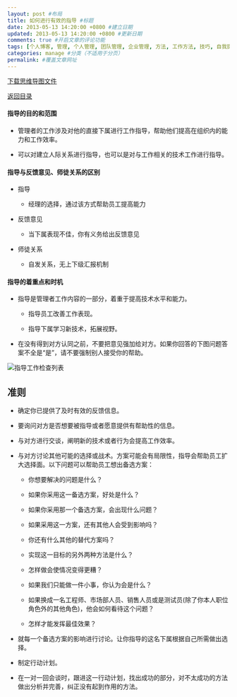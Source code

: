 ```yaml
---
layout: post #布局
title: 如何进行有效的指导 #标题
date: 2013-05-13 14:20:00 +0800 #建立日期
updated: 2013-05-13 14:20:00 +0800 #更新日期
comments: true #开启文章的评论功能
tags: [个人博客, 管理, 个人管理, 团队管理, 企业管理, 方法, 工作方法, 技巧, 自我提升] #标签（不适用于分页）
categories: manage #分类（不适用于分页）
permalink: #覆盖文章网址
---
```


[下载思维导图文件](https://docs.google.com/file/d/0B7UFT4BR96escEFmREVURnNvdUE/edit?usp=sharing)

[返回目录](/manage/2013/04/07/Behind-closed-doors-secrets-of-great-management/)

#### 指导的目的和范围

- 管理者的工作涉及对他的直接下属进行工作指导，帮助他们提高在组织内的能力和工作效率。

- 可以对建立人际关系进行指导，也可以是对与工作相关的技术工作进行指导。


#### 指导与反馈意见、师徒关系的区别


- 指导

    - 经理的选择，通过该方式帮助员工提高能力

- 反馈意见

    - 当下属表现不佳，你有义务给出反馈意见

- 师徒关系

    - 自发关系，无上下级汇报机制

#### 指导的着重点和时机


- 指导是管理者工作内容的一部分，着重于提高技术水平和能力。

    - 指导员工改善工作表现。

    - 指导下属学习新技术，拓展视野。

- 在没有得到对方认同之前，不要把意见强加给对方。如果你回答的下图问题答案不全是“是”，请不要强制别人接受你的帮助。

![](/blogImages/20130513How-effective-guidance/zcAPW.jpg "指导工作检查列表")

## 准则

- 确定你已提供了及时有效的反馈信息。

- 要询问对方是否想要被指导或者愿意提供有帮助性的信息。

- 与对方进行交谈，阐明新的技术或者行为会提高工作效率。

- 与对方讨论其他可能的选择或战术。方案可能会有局限性，指导会帮助员工扩大选择面。以下问题可以帮助员工想出备选方案：

    - 你想要解决的问题是什么？
    
    - 如果你采用这一备选方案，好处是什么？
    
    - 如果你采用那一个备选方案，会出现什么问题？
    
    - 如果采用这一方案，还有其他人会受到影响吗？
    
    - 你还有什么其他的替代方案吗？
    
    - 实现这一目标的另外两种方法是什么？
    
    - 怎样做会使情况变得更糟？
    
    - 如果我们只能做一件小事，你认为会是什么？
    
    - 如果换成一名工程师、市场部人员、销售人员或是测试员(除了你本人职位角色外的其他角色)，他会如何看待这个问题？
    
    - 怎样才能发挥最佳效果？

- 就每一个备选方案的影响进行讨论。让你指导的这名下属根据自己所需做出选择。

- 制定行动计划。

- 在一对一回会谈时，跟进这一行动计划，找出成功的部分，对不太成功的方法做出分析并完善，纠正没有起到作用的方法。